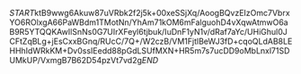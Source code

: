 $START$ktB9wwg6Akuw87uVRbk2f2j5k+00xeSSjXq/AoogBQvzEIzOmc7VbrxYO6ROlxgA66PaWBdm1TMotNn/YhAm71kOM6mFalguohD4vXqwAtmwO6aB9R5YTQQKAwIlSnNs0G7UIrXFeyl6tjbuk/IuDnF1yN1v/dRaf7aYc/UHiGhul0JCFtZqBLg+jEsCxxBGnq/RUcC/7Q+/W2czB/VM1FjtlBeWJ3fD+cqoQLdAB8LEHHhIdWRkKM+Dv0ssIEedd88pGdLSUfMXN+HR5m7s7ucDD9oMbLnxl71SDUMkUP/VxmgB7B62D54pzVt7vd2g$END$